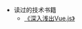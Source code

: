 

* 读过的技术书籍
  * [《深入浅出Vue.js》](books/head-first-vuejs/guide.md)

<!-- # Summary

* [关于](README.md)
* [技术笔记](books/guide.md)
    * 《深入浅出Vue.js》
        * [第2章 对象变化侦听](books/head-first-vuejs/chapter2-object-change-detect.md)
        * [第3章 数组变化侦听](books/head-first-vuejs/chapter3-array-change-detect.md)
    * 《ECMAScript 6 入门》
        * [第1章 简介](books/es-6/chapter1-babel.md)
        * [第13章 Set和Map数据结构](books/es-6/chapter13-map-and-set-structure.md)
        * [第16章 Promise对象](books/es-6/chapter16-promise.md)
        * [第17章 Iterator和for...of循环](books/es-6/chapter17-iterator.md)
        * [第18章 generator函数的语法](books/es-6/chapter18-generator-syntax.md)
        * [第19章 generator函数的异步调用](books/es-6/chapter19-generator-for-async.md)
        * [第20章 async函数](books/es-6/chapter20-async.md)
        * [第21章 Class的基本语法](books/es-6/chapter21-class-syntax.md)
        * [第23章 Module语法](books/es-6/chapter23-module.md)
    * 《JavaScript权威指南》
        * [第2章 词法结构](books/javascript-guide/chapter2-syntax.md)
        * [第3章 类型、变量、值](books/javascript-guide/chapter3-type-and-variables.md)
        * [第4章 表达式和运算符](books/javascript-guide/chapter4-expression-and-calculator.md)
        * [第5章 语句](books/javascript-guide/chapter5-statement.md)
        * [第6章 对象](books/javascript-guide/chapter6-object.md)
        * [第7章 数组](books/javascript-guide/chapter7-array.md)
        * [第8章 函数](books/javascript-guide/chapter8-function.md)
        * [第9章 类和模块](books/javascript-guide/chapter9-class.md)
        * [第10章 正则表达式的模式匹配](books/javascript-guide/chapter10-regexp.md)
        * [第11章 JavaScript的子集和扩展](books/javascript-guide/chapter11-subset-extentions.md)
        * [第12章 服务端的JavaScript](books/javascript-guide/chapter12-server-side-javascripot.md)
        * [第13章 Web浏览器中的JavaScript](books/javascript-guide/chapter13-javascript-on-browser.md)
        * [第14章 Window对象](books/javascript-guide/chapter14-window-object.md)
        * [第17章 事件处理](books/javascript-guide/chapter17-event-handler.md)
        * [第20章 客户端存储](books/javascript-guide/chapter20-client-storage.md)
        * [第22章 HTML5 API](books/javascript-guide/chapter22-html5-api.md)
    * 《JavaScript高级程序设计》
        * [第3章 变量、类型和值](books/professional-javascript/chapter3-variable.md)
        * [第4章 表达式和运算符](books/professional-javascript/chapter4-expression.md)
        * [第13章 事件](books/professional-javascript/chapter13-event.md)
    * [《重学前端》](books/winter-relearn-fe/guide.md)
    * [《CSS揭秘》](books/css-secrets.md)
    * [《Flask Web Development》](books/flask-web-development/guide.md)
        * [第0章 前言](books/flask-web-development/0.md)
        * [第1章 Flask框架的安装和配置](books/flask-web-development/1.md)
        * [第2章 Flask应用的基本结构](books/flask-web-development/2.md)
        * [第3章 模板](books/flask-web-development/3.md)
        * [第4章 表单](books/flask-web-development/4.md)
        * [第5章 数据库](books/flask-web-development/5.md)
        * [第6章 邮件](books/flask-web-development/6.md)
        * [第7章 大型应用程序架构](books/flask-web-development/7.md)
        * [第8章 用户授权](books/flask-web-development/8.md)
    * 《图解HTTP》
        * [第1章 了解Web及网络基础](books/graphic-http/1.md)
        * [第2章 HTTP协议的简单介绍](books/graphic-http/2.md)
        * [第3章 HTTP报文内的HTTP信息](books/graphic-http/3.md)
        * [第6章 HTTP首部](books/graphic-http/6.md)
        * [第7章 确保Web安全的HTTPS](books/graphic-http/7.md)
        * [第8章 认证](books/graphic-http/8.md)
        * [第9章 基于HTTP的功能追加协议](books/graphic-http/9.md)
        * [第10章 构建Web内容的技术](books/graphic-http/10.md)
* [前端基础](javascript-css-html-es6/guide.md)
* [前端进阶](web-more/guide.md)
* [Vue框架](vue/guide.md)
* [Webpack](webpack/guide.md)
* [移动端开发](mobile/guide.md)
    * [小程序](mobile/wechat-mini-program.md)
    * [Flutter初探](mobile/flutter-startup.md)
    * [Flutter例子](mobile/flutter-first-app.md)
    * [Dart语言入门](mobile/dart.md)
* [后端和服务器](backend/guide.md)
* [常用工具](tool/guide.md)
    * [Git](tool/git.md)
    * [Bash](tool/bash.md)
    * [Node](tool/node.md)
* [我的应用](application/guide.md)
* [我的周报](report/guide.md)
* [生活阅读](reading/guide.md)
 -->
